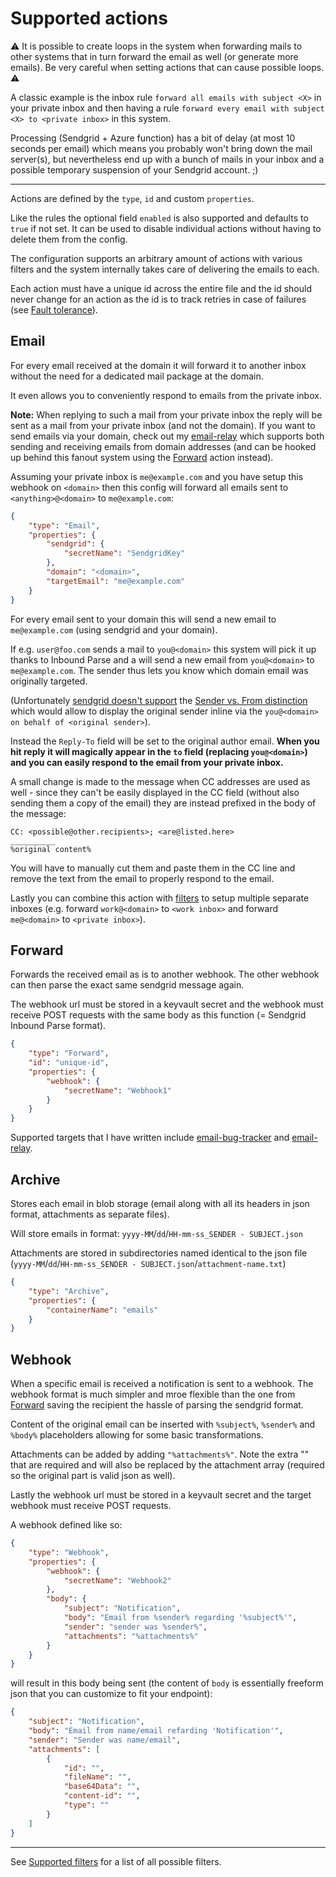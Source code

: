 # Supported actions

:warning: It is possible to create loops in the system when forwarding mails to other systems that in turn forward the email as well (or generate more emails). Be very careful when setting actions that can cause possible loops. :warning:

A classic example is the inbox rule `forward all emails with subject <X>` in your private inbox and then having a rule `forward every email with subject <X> to <private inbox>` in this system.

Processing (Sendgrid + Azure function) has a bit of delay (at most 10 seconds per email) which means you probably won't bring down the mail server(s), but nevertheless end up with a bunch of mails in your inbox and a possible temporary suspension of your Sendgrid account. ;)

___

Actions are defined by the `type`, `id` and custom `properties`.

Like the rules the optional field `enabled` is also supported and defaults to `true` if not set. It can be used to disable individual actions without having to delete them from the config.

The configuration supports an arbitrary amount of actions with various filters and the system internally takes care of delivering the emails to each.

Each action must have a unique id across the entire file and the id should never change for an action as the id is to track retries in case of failures (see [Fault tolerance](Fault%20tolerance.md)).

## Email

For every email received at the domain it will forward it to another inbox without the need for a dedicated mail package at the domain.

It even allows you to conveniently respond to emails from the private inbox.

**Note:** When replying to such a mail from your private inbox the reply will be sent as a mail from your private inbox (and not the domain). If you want to send emails via your domain, check out my [email-relay](https://github.com/MarcStan/email-relay) which supports both sending and receiving emails from domain addresses (and can be hooked up behind this fanout system using the [Forward](#Forward) action instead).

Assuming your private inbox is `me@example.com` and you have setup this webhook on `<domain>` then this config will forward all emails sent to `<anything>@<domain>` to `me@example.com`:

``` json
{
    "type": "Email",
    "properties": {
        "sendgrid": {
            "secretName": "SendgridKey"
        },
        "domain": "<domain>",
        "targetEmail": "me@example.com"
    }
}
```

For every email sent to your domain this will send a new email to `me@example.com` (using sendgrid and your domain).

If e.g. `user@foo.com` sends a mail to `you@<domain>` this system will pick it up thanks to Inbound Parse and a will send a new email from `you@<domain>` to `me@example.com`. The sender thus lets you know which domain email was originally targeted.

(Unfortunately [sendgrid doesn't support](https://github.com/sendgrid/sendgrid-csharp/issues/890) the [Sender vs. From distinction](https://stackoverflow.com/a/4728446) which would allow to display the original sender inline via the `you@<domain> on behalf of <original sender>`).

Instead the `Reply-To` field will be set to the original author email. **When you hit reply it will magically appear in the `to` field (replacing `you@<domain>`) and you can easily respond to the email from your private inbox.**

A small change is made to the message when CC addresses are used as well - since they can't be easily displayed in the CC field (without also sending them a copy of the email) they are instead prefixed in the body of the message:

```
CC: <possible@other.recipients>; <are@listed.here>
__________
%original content%
```
You will have to manually cut them and paste them in the CC line and remove the text from the email to properly respond to the email.

Lastly you can combine this action with [filters](Supported%20filters.md) to setup multiple separate inboxes (e.g. forward `work@<domain>` to `<work inbox>` and forward `me@<domain>` to `<private inbox>`).

## Forward

Forwards the received email as is to another webhook. The other webhook can then parse the exact same sendgrid message again.

The webhook url must be stored in a keyvault secret and the webhook must receive POST requests with the same body as this function (= Sendgrid Inbound Parse format).

``` json
{
    "type": "Forward",
    "id": "unique-id",
    "properties": {
        "webhook": {
            "secretName": "Webhook1"
        }
    }
}
```

Supported targets that I have written include [email-bug-tracker](https://github.com/MarcStan/email-bug-tracker) and [email-relay](https://github.com/MarcStan/email-relay).

## Archive

Stores each email in blob storage (email along with all its headers in json format, attachments as separate files).

Will store emails in format: `yyyy-MM`/`dd`/`HH-mm-ss_SENDER - SUBJECT.json`

Attachments are stored in subdirectories named identical to the json file (`yyyy-MM`/`dd`/`HH-mm-ss_SENDER - SUBJECT.json`/`attachment-name.txt`)

``` json
{
    "type": "Archive",
    "properties": {
        "containerName": "emails"
    }
}
```

## Webhook

When a specific email is received a notification is sent to a webhook. The webhook format is much simpler and mroe flexible than the one from [Forward](#Forward) saving the recipient the hassle of parsing the sendgrid format.

Content of the original email can be inserted with `%subject%`, `%sender%` and `%body%` placeholders allowing for some basic transformations.

Attachments can be added by adding `"%attachments%"`. Note the extra "" that are required and will also be replaced by the attachment array (required so the original part is valid json as well).

Lastly the webhook url must be stored in a keyvault secret and the target webhook must receive POST requests.

A webhook defined like so:
``` json
{
    "type": "Webhook",
    "properties": {
        "webhook": {
            "secretName": "Webhook2"
        },
        "body": {
            "subject": "Notification",
            "body": "Email from %sender% regarding '%subject%'",
            "sender": "sender was %sender%",
            "attachments": "%attachments%"
        }
    }
}
```
will result in this body being sent (the content of `body` is essentially freeform json that you can customize to fit your endpoint):

``` json
{
    "subject": "Notification",
    "body": "Email from name/email refarding 'Notification'",
    "sender": "Sender was name/email",
    "attachments": [
        {
            "id": "",
            "fileName": "",
            "base64Data": "",
            "content-id": "",
            "type": ""
        }
    ]
}
```
___


See [Supported filters](Supported%20filters.md) for a list of all possible filters.
